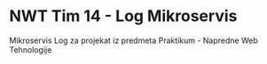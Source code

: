 # NWT Tim 14 - Log Mikroservis
Mikroservis Log za projekat iz predmeta Praktikum - Napredne Web Tehnologije